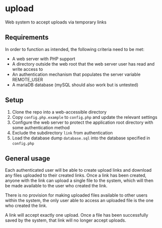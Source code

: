 # upload
Web system to accept uploads via temporary links

## Requirements
In order to function as intended, the following criteria need to be met:
  * A web server with PHP support
  * A directory outside the web root that the web server user has read and write access to
  * An authentication mechanism that populates the server variable REMOTE_USER
  * A mariaDB database (mySQL should also work but is untested)
  
## Setup
 1. Clone the repo into a web-accessible directory
 1. Copy ```config.php.example``` to ```config.php``` and update the relevant settings
 1. Configure the web server to protect the application root directory with some 
    authentication method
 1. Exclude the subdirectory ```link``` from authentication
 1. Load the database dump ```database.sql``` into the database specified in ```config.php```

## General usage
Each authenticated user will be able to create upload links and download any files uploaded 
to their created links. Once a link has been created, anyone with the link can upload a single 
file to the system, which will then be made available to the user who created the link.

There is no provision for making uploaded files available to other users within the system, 
the only user able to access an uploaded file is the one who created the link.

A link will accept exactly one upload. Once a file has been successfully saved by the system,
that link will no longer accept uploads.
